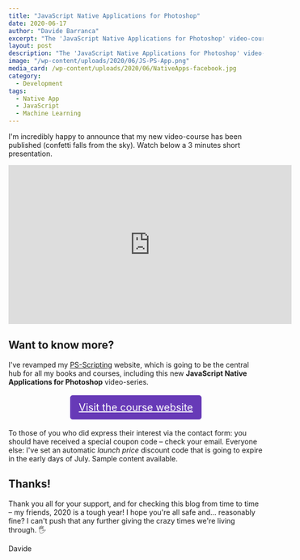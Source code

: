 ```yaml
---
title: "JavaScript Native Applications for Photoshop"
date: 2020-06-17
author: "Davide Barranca"
excerpt: "The 'JavaScript Native Applications for Photoshop' video-course is available for sale, and it's awesome. Not for me to say though, but I love it! 😄"
layout: post
description: "The 'JavaScript Native Applications for Photoshop' video-course is available for sale, and it's awesome. Not for me to say though, but I love it! 😄"
image: "/wp-content/uploads/2020/06/JS-PS-App.png"
media_card: /wp-content/uploads/2020/06/NativeApps-facebook.jpg
category:
  - Development
tags:
  - Native App
  - JavaScript
  - Machine Learning
---
```


I'm incredibly happy to announce that my new video-course has been published (confetti falls from the sky). Watch below a 3 minutes short presentation.

<iframe width="560" height="315" src="https://www.youtube.com/embed/8A4UEx8Gb1A" frameborder="0" allow="accelerometer; autoplay; encrypted-media; gyroscope; picture-in-picture" allowfullscreen></iframe>

## Want to know more?

I've revamped my [PS-Scripting](https://www.ps-scripting.com) website, which is going to be the central hub for all my books and courses, including this new **JavaScript Native Applications for Photoshop** video-series.

<div style="text-align:center; width:100%"><a href="https://www.ps-scripting.com/js-native-apps-for-photoshop.html" target="_blank" style="box-sizing: border-box; margin: 0; font-family: inherit; overflow: visible; text-transform: none; -webkit-appearance: button; display: inline-block; font-weight: 400; text-align: center; vertical-align: middle; user-select: none; border: 1px solid transparent; transition: color .15s ease-in-out,background-color .15s ease-in-out,border-color .15s ease-in-out,box-shadow .15s ease-in-out; color: #fff; background-color: #673ab7; border-color: #673ab7; padding: .5rem 1rem; font-size: 1.25rem; line-height: 1.5; border-radius: .3rem; margin-top: .25rem; margin-bottom: .25rem; cursor: pointer;">Visit the course website</a></div>

To those of you who did express their interest via the contact form: you should have received a special coupon code – check your email. Everyone else: I've set an automatic _launch price_ discount code that is going to expire in the early days of July. Sample content available.

## Thanks!

Thank you all for your support, and for checking this blog from time to time – my friends, 2020 is a tough year! I hope you're all safe and... reasonably fine? I can't push that any further giving the crazy times we're living through. 🖐

Davide
